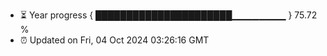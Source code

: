 - ⏳ Year progress { ██████████████████████▁▁▁▁▁▁▁▁ } 75.72 %
- ⏰ Updated on Fri, 04 Oct 2024 03:26:16 GMT

